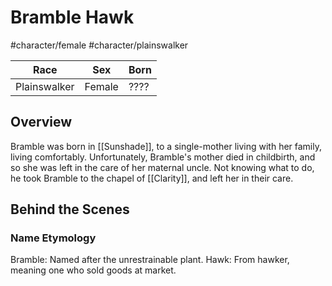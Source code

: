 # Bramble Hawk
#character/female #character/plainswalker 

Race | Sex | Born
-----|-----|-----
Plainswalker | Female | ????

## Overview
Bramble was born in [[Sunshade]], to a single-mother living with her family, living comfortably. Unfortunately, Bramble's mother died in childbirth, and so she was left in the care of her maternal uncle. Not knowing what to do, he took Bramble to the chapel of [[Clarity]], and left her in their care.

## Behind the Scenes
### Name Etymology
Bramble: Named after the unrestrainable plant.
Hawk: From hawker, meaning one who sold goods at market.
